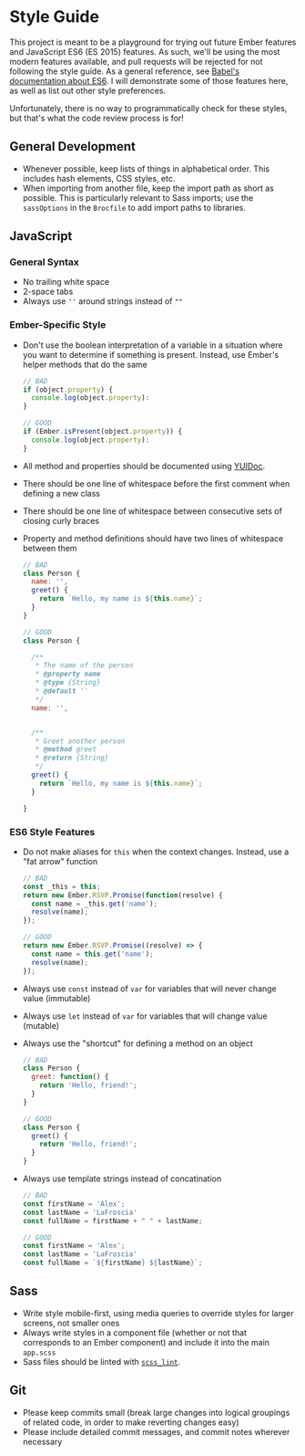 # Style Guide

This project is meant to be a playground for trying out future Ember features and JavaScript ES6 (ES 2015) features.  As such, we'll be using the most modern features available, and pull requests will be rejected for not following the style guide.  As a general reference, see [Babel's documentation about ES6](http://babeljs.io/docs/learn-es6/).  I will demonstrate some of those features here, as well as list out other style preferences.

Unfortunately, there is no way to programmatically check for these styles, but that's what the code review process is for!

## General Development

- Whenever possible, keep lists of things in alphabetical order.  This includes hash elements, CSS styles, etc.
- When importing from another file, keep the import path as short as possible.  This is particularly relevant to Sass imports; use the `sassOptions` in the `Brocfile` to add import paths to libraries.

## JavaScript

### General Syntax

- No trailing white space
- 2-space tabs
- Always use `''` around strings instead of `""`

### Ember-Specific Style

- Don't use the boolean interpretation of a variable in a situation where you want to determine if something is present.  Instead, use Ember's helper methods that do the same

    ```js
    // BAD
    if (object.property) {
      console.log(object.property):
    }

    // GOOD
    if (Ember.isPresent(object.property)) {
      console.log(object.property):
    }
    ```

- All method and properties should be documented using [YUIDoc](http://yui.github.io/yuidoc/).
- There should be one line of whitespace before the first comment when defining a new class
- There should be one line of whitespace between consecutive sets of closing curly braces
- Property and method definitions should have two lines of whitespace between them

    ```js
    // BAD
    class Person {
      name: '',
      greet() {
        return `Hello, my name is ${this.name}`;
      }
    }

    // GOOD
    class Person {

      /**
       * The name of the person
       * @property name
       * @type {String}
       * @default ''
       */
      name: '',


      /**
       * Greet another person
       * @method greet
       * @return {String}
       */
      greet() {
        return `Hello, my name is ${this.name}`;
      }

    }
    ```

### ES6 Style Features

- Do not make aliases for `this` when the context changes.  Instead, use a "fat arrow" function

    ```js
    // BAD
    const _this = this;
    return new Ember.RSVP.Promise(function(resolve) {
      const name = _this.get('name');
      resolve(name);
    });

    // GOOD
    return new Ember.RSVP.Promise((resolve) => {
      const name = this.get('name');
      resolve(name);
    });
    ```

- Always use `const` instead of `var` for variables that will never change value (immutable)
- Always use `let` instead of `var` for variables that will change value (mutable)
- Always use the "shortcut" for defining a method on an object

    ```js
    // BAD
    class Person {
      greet: function() {
        return 'Hello, friend!';
      }
    }

    // GOOD
    class Person {
      greet() {
        return 'Hello, friend!';
      }
    }
    ```

- Always use template strings instead of concatination

    ```js
    // BAD
    const firstName = 'Alex';
    const lastName = 'LaFroscia'
    const fullName = firstName + " " + lastName;

    // GOOD
    const firstName = 'Alex';
    const lastName = 'LaFroscia'
    const fullName = `${firstName} ${lastName}`;
    ```

## Sass

- Write style mobile-first, using media queries to override styles for larger screens, not smaller ones
- Always write styles in a component file (whether or not that corresponds to an Ember component) and include it into the main `app.scss`
- Sass files should be linted with [`scss_lint`](https://github.com/brigade/scss-lint).

## Git

- Please keep commits small (break large changes into logical groupings of related code, in order to make reverting changes easy)
- Please include detailed commit messages, and commit notes wherever necessary
